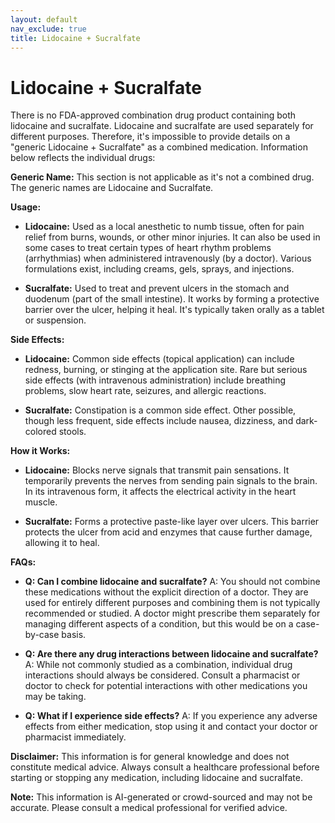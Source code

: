 ```yaml
---
layout: default
nav_exclude: true
title: Lidocaine + Sucralfate
---
```


# Lidocaine + Sucralfate

There is no FDA-approved combination drug product containing both lidocaine and sucralfate.  Lidocaine and sucralfate are used separately for different purposes.  Therefore, it's impossible to provide details on a "generic Lidocaine + Sucralfate" as a combined medication.  Information below reflects the individual drugs:


**Generic Name:**  This section is not applicable as it's not a combined drug.  The generic names are Lidocaine and Sucralfate.

**Usage:**

* **Lidocaine:**  Used as a local anesthetic to numb tissue, often for pain relief from burns, wounds, or other minor injuries. It can also be used in some cases to treat certain types of heart rhythm problems (arrhythmias) when administered intravenously (by a doctor).  Various formulations exist, including creams, gels, sprays, and injections.

* **Sucralfate:** Used to treat and prevent ulcers in the stomach and duodenum (part of the small intestine). It works by forming a protective barrier over the ulcer, helping it heal. It's typically taken orally as a tablet or suspension.

**Side Effects:**

* **Lidocaine:**  Common side effects (topical application) can include redness, burning, or stinging at the application site.  Rare but serious side effects (with intravenous administration) include breathing problems, slow heart rate, seizures, and allergic reactions.

* **Sucralfate:**  Constipation is a common side effect.  Other possible, though less frequent, side effects include nausea, dizziness, and dark-colored stools.


**How it Works:**

* **Lidocaine:** Blocks nerve signals that transmit pain sensations.  It temporarily prevents the nerves from sending pain signals to the brain.  In its intravenous form, it affects the electrical activity in the heart muscle.

* **Sucralfate:** Forms a protective paste-like layer over ulcers. This barrier protects the ulcer from acid and enzymes that cause further damage, allowing it to heal.


**FAQs:**

* **Q: Can I combine lidocaine and sucralfate?**  A:  You should not combine these medications without the explicit direction of a doctor.  They are used for entirely different purposes and combining them is not typically recommended or studied.  A doctor might prescribe them separately for managing different aspects of a condition, but this would be on a case-by-case basis.

* **Q: Are there any drug interactions between lidocaine and sucralfate?** A: While not commonly studied as a combination, individual drug interactions should always be considered.  Consult a pharmacist or doctor to check for potential interactions with other medications you may be taking.

* **Q: What if I experience side effects?** A: If you experience any adverse effects from either medication, stop using it and contact your doctor or pharmacist immediately.


**Disclaimer:** This information is for general knowledge and does not constitute medical advice. Always consult a healthcare professional before starting or stopping any medication, including lidocaine and sucralfate.


**Note:** This information is AI-generated or crowd-sourced and may not be accurate. Please consult a medical professional for verified advice.